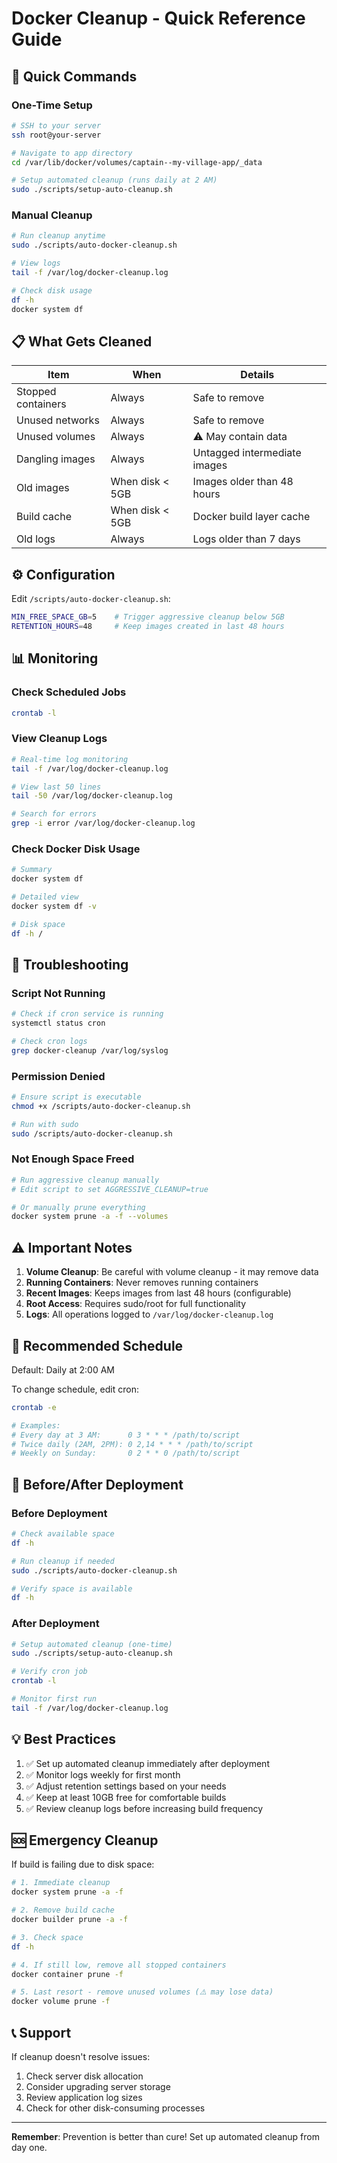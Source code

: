# Docker Cleanup - Quick Reference Guide

## 🚀 Quick Commands

### One-Time Setup
```bash
# SSH to your server
ssh root@your-server

# Navigate to app directory
cd /var/lib/docker/volumes/captain--my-village-app/_data

# Setup automated cleanup (runs daily at 2 AM)
sudo ./scripts/setup-auto-cleanup.sh
```

### Manual Cleanup
```bash
# Run cleanup anytime
sudo ./scripts/auto-docker-cleanup.sh

# View logs
tail -f /var/log/docker-cleanup.log

# Check disk usage
df -h
docker system df
```

## 📋 What Gets Cleaned

| Item | When | Details |
|------|------|---------|
| Stopped containers | Always | Safe to remove |
| Unused networks | Always | Safe to remove |
| Unused volumes | Always | ⚠️ May contain data |
| Dangling images | Always | Untagged intermediate images |
| Old images | When disk < 5GB | Images older than 48 hours |
| Build cache | When disk < 5GB | Docker build layer cache |
| Old logs | Always | Logs older than 7 days |

## ⚙️ Configuration

Edit `/scripts/auto-docker-cleanup.sh`:

```bash
MIN_FREE_SPACE_GB=5    # Trigger aggressive cleanup below 5GB
RETENTION_HOURS=48     # Keep images created in last 48 hours
```

## 📊 Monitoring

### Check Scheduled Jobs
```bash
crontab -l
```

### View Cleanup Logs
```bash
# Real-time log monitoring
tail -f /var/log/docker-cleanup.log

# View last 50 lines
tail -50 /var/log/docker-cleanup.log

# Search for errors
grep -i error /var/log/docker-cleanup.log
```

### Check Docker Disk Usage
```bash
# Summary
docker system df

# Detailed view
docker system df -v

# Disk space
df -h /
```

## 🔧 Troubleshooting

### Script Not Running
```bash
# Check if cron service is running
systemctl status cron

# Check cron logs
grep docker-cleanup /var/log/syslog
```

### Permission Denied
```bash
# Ensure script is executable
chmod +x /scripts/auto-docker-cleanup.sh

# Run with sudo
sudo /scripts/auto-docker-cleanup.sh
```

### Not Enough Space Freed
```bash
# Run aggressive cleanup manually
# Edit script to set AGGRESSIVE_CLEANUP=true

# Or manually prune everything
docker system prune -a -f --volumes
```

## ⚠️ Important Notes

1. **Volume Cleanup**: Be careful with volume cleanup - it may remove data
2. **Running Containers**: Never removes running containers
3. **Recent Images**: Keeps images from last 48 hours (configurable)
4. **Root Access**: Requires sudo/root for full functionality
5. **Logs**: All operations logged to `/var/log/docker-cleanup.log`

## 📅 Recommended Schedule

Default: Daily at 2:00 AM

To change schedule, edit cron:
```bash
crontab -e

# Examples:
# Every day at 3 AM:      0 3 * * * /path/to/script
# Twice daily (2AM, 2PM): 0 2,14 * * * /path/to/script
# Weekly on Sunday:       0 2 * * 0 /path/to/script
```

## 🎯 Before/After Deployment

### Before Deployment
```bash
# Check available space
df -h

# Run cleanup if needed
sudo ./scripts/auto-docker-cleanup.sh

# Verify space is available
df -h
```

### After Deployment
```bash
# Setup automated cleanup (one-time)
sudo ./scripts/setup-auto-cleanup.sh

# Verify cron job
crontab -l

# Monitor first run
tail -f /var/log/docker-cleanup.log
```

## 💡 Best Practices

1. ✅ Set up automated cleanup immediately after deployment
2. ✅ Monitor logs weekly for first month
3. ✅ Adjust retention settings based on your needs
4. ✅ Keep at least 10GB free for comfortable builds
5. ✅ Review cleanup logs before increasing build frequency

## 🆘 Emergency Cleanup

If build is failing due to disk space:

```bash
# 1. Immediate cleanup
docker system prune -a -f

# 2. Remove build cache
docker builder prune -a -f

# 3. Check space
df -h

# 4. If still low, remove all stopped containers
docker container prune -f

# 5. Last resort - remove unused volumes (⚠️ may lose data)
docker volume prune -f
```

## 📞 Support

If cleanup doesn't resolve issues:
1. Check server disk allocation
2. Consider upgrading server storage
3. Review application log sizes
4. Check for other disk-consuming processes

---

**Remember**: Prevention is better than cure! Set up automated cleanup from day one.
